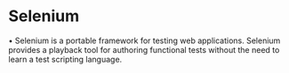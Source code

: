 # Selenium
• Selenium is a portable framework for testing web applications. Selenium provides a playback tool for authoring functional tests without the need to learn a test scripting language.
